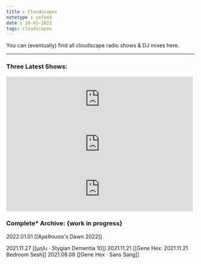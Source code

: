 ```yaml
---
title : Cloudscapes
notetype : unfeed
date : 10-01-2022
tags: cloudscapes
---
```


You can (eventually) find all cloudscape radio shows & DJ mixes here.

---

### Three Latest Shows:

<iframe width="99%" height="120" src="https://www.mixcloud.com/widget/iframe/?hide_cover=1&feed=%2Feveningoflight%2Farethousas-dawn-2022%2F" frameborder="0" ></iframe>
<iframe width="99%" height="120" src="https://www.mixcloud.com/widget/iframe/?hide_cover=1&feed=%2Feveningoflight%2F%CE%BC%CE%B7%CE%BB%CE%B9-stygian-dementia-10-mmxxixixxvii%2F" frameborder="0" ></iframe>
<iframe width="99%" height="120" src="https://www.mixcloud.com/widget/iframe/?hide_cover=1&feed=%2Feveningoflight%2Fgene-hex-20211121-bedroom-sesh%2F" frameborder="0" ></iframe>



### Complete* Archive: {work in progress}

2022.01.01 [[Ἀρέθουσα's Dawn 2022]]

2021.11.27 [[μηλι · Stygian Dementia 10]]
2021.11.21 [[Gene Hex: 2021.11.21 Bedroom Sesh]]
2021.08.08 [[Gene Hex · Sans Sang]]